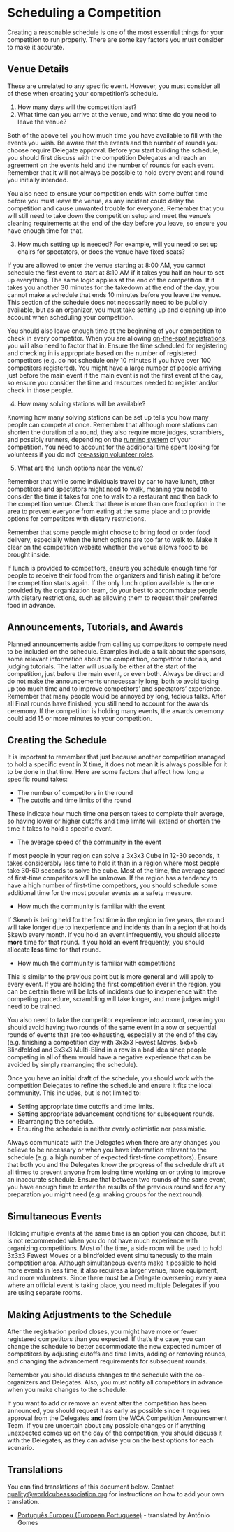 # Scheduling a Competition

Creating a reasonable schedule is one of the most essential things for your competition to run properly. There are some key factors you must consider to make it accurate.

## Venue Details

These are unrelated to any specific event. However, you must consider all of these when creating your competition’s schedule.

1. How many days will the competition last?
2. What time can you arrive at the venue, and what time do you need to leave the venue?

Both of the above tell you how much time you have available to fill with the events you wish. Be aware that the events and the number of rounds you choose require Delegate approval. Before you start building the schedule, you should first discuss with the competition Delegates and reach an agreement on the events held and the number of rounds for each event. Remember that it will not always be possible to hold every event and round you initially intended.

You also need to ensure your competition ends with some buffer time before you must leave the venue, as any incident could delay the competition and cause unwanted trouble for everyone. Remember that you will still need to take down the competition setup and meet the venue’s cleaning requirements at the end of the day before you leave, so ensure you have enough time for that.

3. How much setting up is needed? For example, will you need to set up chairs for spectators, or does the venue have fixed seats?

If you are allowed to enter the venue starting at 8:00 AM, you cannot schedule the first event to start at 8:10 AM if it takes you half an hour to set up everything. The same logic applies at the end of the competition. If it takes you another 30 minutes for the takedown at the end of the day, you cannot make a schedule that ends 10 minutes before you leave the venue. This section of the schedule does not necessarily need to be publicly available, but as an organizer, you must take setting up and cleaning up into account when scheduling your competition.

You should also leave enough time at the beginning of your competition to check in every competitor. When you are allowing [on-the-spot registrations](wcadoc{edudoc/organizer-guidelines/registration.pdf}), you will also need to factor that in. Ensure the time scheduled for registering and checking in is appropriate based on the number of registered competitors (e.g. do not schedule only 10 minutes if you have over 100 competitors registered). You might have a large number of people arriving just before the main event if the main event is not the first event of the day, so ensure you consider the time and resources needed to register and/or check in those people.

4. How many solving stations will be available?

Knowing how many solving stations can be set up tells you how many people can compete at once. Remember that although more stations can shorten the duration of a round, they also require more judges, scramblers, and possibly runners, depending on the [running system](wcadoc{edudoc/organizer-guidelines/running-systems.pdf}) of your competition. You need to account for the additional time spent looking for volunteers if you do not [pre-assign volunteer roles](wcadoc{edudoc/organizer-guidelines/volunteers.pdf}).

5. What are the lunch options near the venue?

Remember that while some individuals travel by car to have lunch, other competitors and spectators might need to walk, meaning you need to consider the time it takes for one to walk to a restaurant and then back to the competition venue. Check that there is more than one food option in the area to prevent everyone from eating at the same place and to provide options for competitors with dietary restrictions.

Remember that some people might choose to bring food or order food delivery, especially when the lunch options are too far to walk to. Make it clear on the competition website whether the venue allows food to be brought inside.

If lunch is provided to competitors, ensure you schedule enough time for people to receive their food from the organizers and finish eating it before the competition starts again. If the only lunch option available is the one provided by the organization team, do your best to accommodate people with dietary restrictions, such as allowing them to request their preferred food in advance.

## Announcements, Tutorials, and Awards

Planned announcements aside from calling up competitors to compete need to be included on the schedule. Examples include a talk about the sponsors, some relevant information about the competition, competitor tutorials, and judging tutorials. The latter will usually be either at the start of the competition, just before the main event, or even both. Always be direct and do not make the announcements unnecessarily long, both to avoid taking up too much time and to improve competitors’ and spectators’ experience. Remember that many people would be annoyed by long, tedious talks. After all Final rounds have finished, you still need to account for the awards ceremony. If the competition is holding many events, the awards ceremony could add 15 or more minutes to your competition.

## Creating the Schedule

It is important to remember that just because another competition managed to hold a specific event in X time, it does not mean it is always possible for it to be done in that time. Here are some factors that affect how long a specific round takes:

- The number of competitors in the round
- The cutoffs and time limits of the round

These indicate how much time one person takes to complete their average, so having lower or higher cutoffs and time limits will extend or shorten the time it takes to hold a specific event.

- The average speed of the community in the event

If most people in your region can solve a 3x3x3 Cube in 12-30 seconds, it takes considerably less time to hold it than in a region where most people take 30-60 seconds to solve the cube. Most of the time, the average speed of first-time competitors will be unknown. If the region has a tendency to have a high number of first-time competitors, you should schedule some additional time for the most popular events as a safety measure.

- How much the community is familiar with the event

If Skewb is being held for the first time in the region in five years, the round will take longer due to inexperience and incidents than in a region that holds Skewb every month. If you hold an event infrequently, you should allocate **more** time for that round. If you hold an event frequently, you should allocate **less** time for that round.

- How much the community is familiar with competitions

This is similar to the previous point but is more general and will apply to every event. If you are holding the first competition ever in the region, you can be certain there will be lots of incidents due to inexperience with the competing procedure, scrambling will take longer, and more judges might need to be trained.

You also need to take the competitor experience into account, meaning you should avoid having two rounds of the same event in a row or sequential rounds of events that are too exhausting, especially at the end of the day (e.g. finishing a competition day with 3x3x3 Fewest Moves, 5x5x5 Blindfolded and 3x3x3 Multi-Blind in a row is a bad idea since people competing in all of them would have a negative experience that can be avoided by simply rearranging the schedule).

Once you have an initial draft of the schedule, you should work with the competition Delegates to refine the schedule and ensure it fits the local community. This includes, but is not limited to:

- Setting appropriate time cutoffs and time limits.
- Setting appropriate advancement conditions for subsequent rounds.
- Rearranging the schedule.
- Ensuring the schedule is neither overly optimistic nor pessimistic.

Always communicate with the Delegates when there are any changes you believe to be necessary or when you have information relevant to the schedule (e.g. a high number of expected first-time competitors). Ensure that both you and the Delegates know the progress of the schedule draft at all times to prevent anyone from losing time working on or trying to improve an inaccurate schedule. Ensure that between two rounds of the same event, you have enough time to enter the results of the previous round and for any preparation you might need (e.g. making groups for the next round).

## Simultaneous Events

Holding multiple events at the same time is an option you can choose, but it is not recommended when you do not have much experience with organizing competitions. Most of the time, a side room will be used to hold 3x3x3 Fewest Moves or a blindfolded event simultaneously to the main competition area. Although simultaneous events make it possible to hold more events in less time, it also requires a larger venue, more equipment, and more volunteers. Since there must be a Delegate overseeing every area where an official event is taking place, you need multiple Delegates if you are using separate rooms.

## Making Adjustments to the Schedule

After the registration period closes, you might have more or fewer registered competitors than you expected. If that’s the case, you can change the schedule to better accommodate the new expected number of competitors by adjusting cutoffs and time limits, adding or removing rounds, and changing the advancement requirements for subsequent rounds.

Remember you should discuss changes to the schedule with the co-organizers and Delegates. Also, you must notify all competitors in advance when you make changes to the schedule.

If you want to add or remove an event after the competition has been announced, you should request it as early as possible since it requires approval from the Delegates **and** from the WCA Competition Announcement Team. If you are uncertain about any possible changes or if anything unexpected comes up on the day of the competition, you should discuss it with the Delegates, as they can advise you on the best options for each scenario.

<div class="spacer"></div>

## Translations

You can find translations of this document below. Contact [quality@worldcubeassociation.org](mailto:quality@worldcubeassociation.org) for instructions on how to add your own translation.

- [Português Europeu (European Portuguese)](wcadoc{edudoc/organizer-guidelines/pt/schedule.pdf}) - translated by António Gomes
